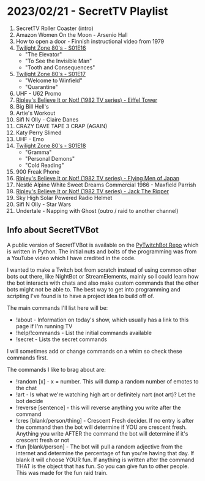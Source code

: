 # 2023/02/21 - SecretTV Playlist

1. SecretTV Roller Coaster (intro)
2. Amazon Women On the Moon - Arsenio Hall 
3. How to open a door - Finnish instructional video from 1979 
4. [Twilight Zone 80's - S01E16](https://en.wikipedia.org/wiki/List_of_The_Twilight_Zone_(1985_TV_series)_episodes)
   - "The Elevator"
   - "To See the Invisible Man"
   - "Tooth and Consequences"
6. [Twilight Zone 80's - S01E17](https://en.wikipedia.org/wiki/List_of_The_Twilight_Zone_(1985_TV_series)_episodes)
   - "Welcome to Winfield"
   - "Quarantine"
7. UHF - U62 Promo
8. [Ripley's Believe It or Not! (1982 TV series) - Eiffel Tower](https://en.wikipedia.org/wiki/Ripley%27s_Believe_It_or_Not!_(1982_TV_series))
9. Big Bill Hell's
10. Artie's Workout
11. Sifl N Olly - Claire Danes
12. CRAZY DAVE TAPE 3 CRAP (AGAIN)
13. Katy Perry Slimed
14. UHF - Emo
15. [Twilight Zone 80's - S01E18](https://en.wikipedia.org/wiki/List_of_The_Twilight_Zone_(1985_TV_series)_episodes)
    - "Gramma"
    - "Personal Demons"
    - "Cold Reading"
16. 900 Freak Phone
17. [Ripley's Believe It or Not! (1982 TV series) - Flying Men of Japan](https://en.wikipedia.org/wiki/Ripley%27s_Believe_It_or_Not!_(1982_TV_series))
18. Nestlé Alpine White Sweet Dreams Commercial 1986 - Maxfield Parrish
19. [Ripley's Believe It or Not! (1982 TV series) - Jack The Ripper](https://en.wikipedia.org/wiki/Ripley%27s_Believe_It_or_Not!_(1982_TV_series))
20. Sky High Solar Powered Radio Helmet
21. Sifl N Olly - Star Wars
22. Undertale - Napping with Ghost (outro / raid to another channel)


## Info about SecretTVBot

A public version of SecretTVBot is available on the [PyTwitchBot Repo](https://github.com/awbored/PyTwitchBot) which is written in Python.  The initial nuts and bolts of the programming was from a YouTube video which I have credited in the code.

I wanted to make a Twitch bot from scratch instead of using common other bots out there, like NightBot or StreamElements, mainly so I could learn how the bot interacts with chats and also make custom commands that the other bots might not be able to.  The best way to get into programming and scripting I've found is to have a project idea to build off of.

The main commands I'll list here will be:

 - !about - Information on today's show, which usually has a link to this page if I'm running TV
 - !help/!commands - List the initial commands available
 - !secret - Lists the secret commands

I will sometimes add or change commands on a whim so check these commands first.

The commands I like to brag about are:

 - !random [x] - x = number.  This will dump a random number of emotes to the chat
 - !art - Is what we're watching high art or definitely nart (not art)?  Let the bot decide
 - !reverse [sentence] - this will reverse anything you write after the command
 - !cres [blank/person/thing] - Crescent Fresh decider.  If no entry is after the command then the bot will determine if YOU are crescent fresh.  Anything you write AFTER the command the bot will determine if it's crescent fresh or not
 - !fun [blank/person] - The bot will pull a random adjective from the internet and determine the percentage of fun you're having that day.  If blank it will choose YOUR fun.  If anything is written after the command THAT is the object that has fun.  So you can give fun to other people.  This was made for the fun raid train.
